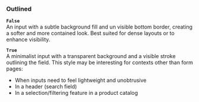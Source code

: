 ### Outlined

**`False`**  
An input with a subtle background fill and un visible bottom border, creating a softer and more contained look. Best suited for dense layouts or to enhance visibility.

**`True`**  
A minimalist input with a transparent background and a visible stroke outlining the field.
This style may be interesting for contexts other than form pages:
- When inputs need to feel lightweight and unobtrusive
- In a header (search field)
- In a selection/filtering feature in a product catalog